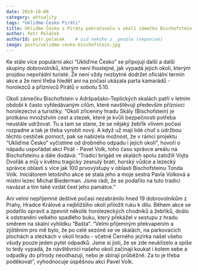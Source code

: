 ```yaml
---
date: 2019-10-08
category: aktuality
tags: "Ukliďme-Česko Piráti"
title: Ukliďme Česko s Piráty pokračovalo v okolí zámečku Bischofstein v Adršpašsko-Teplických skalách
author: Petr Poláček
authorId: petr.polacek    # uid nekoho z _people (nepoviné)
image: posts/uklidme-cesko-bischofstein.jpg
---
```


 Ke stále více populární akci “Ukliďme Česko” se připojují další a další skupiny dobrovolníků, kterým není lhostejné, jak vypadá jejich okolí, kterým projdou nepořádní turisté. Že není vždy nezbytné dodržet oficiální termín akce a že není třeba hledět ani na počasí ukázala parta kamarádů - horolezců a příznivců Pirátů v sobotu 5.10.

Okolí zámečku Bischofstein v Adršpašsko-Teplických skalách patří v letním období k často vyhledávaným cílům, které navštěvují především příznivci horolezectví a turistiky. “Okolí zříceniny hradu Skály (Bischofstein) je protkáno množstvím cest a stezek, které je kvůli bezpečnosti potřeba neustále udržovat. Tu a tam se stane, že se nějaký žebřík vlivem počasí rozpadne a tak je třeba vyrobit nový. A když už mají lidé chuť s údržbou těchto cestiček pomoct, pak se nabízela možnost, že v rámci projektu “Ukliďme Česko” vyčistíme od drobného odpadu i jejich okolí”, hovoří o nápadu uspořádat akci Pirát - Pavel Volk, toho času správce areálu na Bischofsteinu a dále dodává: “Tradici brigád ve skalách spolu založili Vojta Dvořák a můj v květnu tragicky zesnulý bratr, horský vůdce a lezecký správce oblasti s více jak 100 prvovýstupy v oblasti Bischofsteinu Tonda Volk. Iniciátorem letošního akce se stala jeho a moje sestra Pavla Volková a místní lezec Michal Biederman. Jsme rádi, že se podařilo na tuto tradici navázat a tím také vzdát čest jeho památce.”

Ani velmi nepříjemné deštivé počasí nezabránilo hned 19 dobrovolníkům z Prahy, Hradce Králové a nejbližšího okolí přiložit ruku k dílu. Během akce se podařilo opravit a zpevnit několik horolezeckých chodníků a žebříků, došlo k odstranění velkého spadlého buku, který překážel v sestupu z hradu směrem na skalní vyhlídku “Bašta”. “Velmi příjemným překvapením a zjištěním pro mě bylo, že po celé sezóně se ve skalách, na parkovacích plochách a stezkách v okolí hradu - včetně Černého jezírka našel všeho všudy pouze jeden pytel odpadků. Jsme si jisti, že se zde neuklízelo a spíše to tedy vypadá, že návštěvníci našeho okolí začínají koukat i kolem sebe a odpadky do přírody neodhazují, nebo je sbírají průběžně. Za to je třeba poděkovat”, vyhodnocuje úspěšnou akci Pavel Volk.
